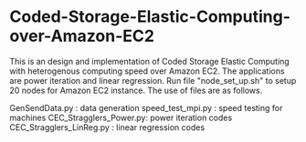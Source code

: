 # Coded-Storage-Elastic-Computing-over-Amazon-EC2

This is an design and implementation of Coded Storage Elastic Computing with heterogenous computing speed over Amazon EC2. The applications are power iteration and linear regression.
Run file "node_set_up.sh" to setup 20 nodes for Amazon EC2 instance. 
The use of files are as follows.

GenSendData.py : data generation
speed_test_mpi.py : speed testing for machines
CEC_Stragglers_Power.py: power iteration codes
CEC_Stragglers_LinReg.py : linear regression codes

